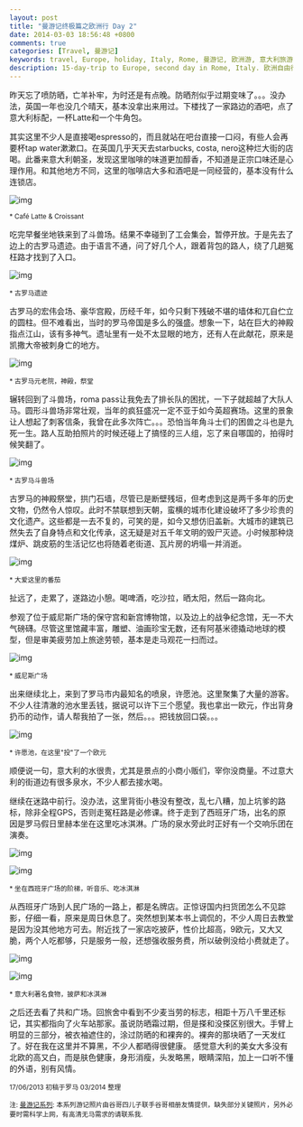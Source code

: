 ```yaml
---
layout: post
title: "曼游记终极篇之欧洲行 Day 2"
date: 2014-03-03 18:56:48 +0800
comments: true
categories: [Travel, 曼游记]
keywords: travel, Europe, holiday, Italy, Rome, 曼游记, 欧洲游, 意大利旅游, 自由行, 罗马, 斗兽场, 古罗马遗迹, 许愿池, 威尼斯广场, 西班牙广场
description: 15-day-trip to Europe, second day in Rome, Italy. 欧洲自由行第一站罗马第二天. 斗兽场, 古罗马遗迹, 许愿池, 威尼斯广场, 西班牙广场...
---
```

昨天忘了喷防晒，亡羊补牢，为时还是有点晚。防晒剂似乎过期变味了。。。没办法，英国一年也没几个晴天，基本没拿出来用过。下楼找了一家路边的酒吧，点了意大利标配，一杯Latte和一个牛角包。 

其实这里不少人是直接喝espresso的，而且就站在吧台直接一口闷，有些人会再要杯tap water漱漱口。在英国几乎天天去starbucks, costa, nero这种烂大街的店喝。此番来意大利朝圣，发现这里咖啡的味道更加醇香，不知道是正宗口味还是心理作用。和其他地方不同，这里的咖啡店大多和酒吧是一同经营的，基本没有什么连锁店。

<!-- more -->

![img][img1]

<sub>* Café Latte & Croissant </sub>

吃完早餐坐地铁来到了斗兽场。结果不幸碰到了工会集会，暂停开放。于是先去了边上的古罗马遗迹。由于语言不通，问了好几个人，跟着背包的路人，绕了几趟冤枉路才找到了入口。

![img][img2]

<sub>* 古罗马遗迹 </sub>

古罗马的宏伟会场、豪华宫殿，历经千年，如今只剩下残破不堪的墙体和兀自伫立的圆柱。但不难看出，当时的罗马帝国是多么的强盛。想象一下，站在巨大的神殿指点江山，该有多神气。遗址里有一处不太显眼的地方，还有人在此献花，原来是凯撒大帝被刺身亡的地方。

![img][img3]

<sub>* 古罗马元老院，神殿，祭堂 </sub>

辗转回到了斗兽场，roma pass让我免去了排长队的困扰，一下子就超越了大队人马。圆形斗兽场非常壮观，当年的疯狂盛况一定不亚于如今英超赛场。这里的景象让人想起了刺客信条，我曾在此多次阵亡。。。恐怕当年角斗士们的困兽之斗也是九死一生。路人互助拍照片的时候还碰上了搞怪的三人组，忘了来自哪国的，拍得时候笑翻了。

![img][img4]

<sub>* 古罗马斗兽场 </sub>

古罗马的神殿祭堂，拱门石墙，尽管已是断壁残垣，但考虑到这是两千多年的历史文物，仍然令人惊叹。此时不禁联想到天朝，蛮横的城市化建设破坏了多少珍贵的文化遗产。这些都是一去不复的，可笑的是，如今又想仿旧盖新。大城市的建筑已然失去了自身特点和文化传承，这无疑是对五千年文明的毁尸灭迹。小时候那种烧煤炉、跳皮筋的生活记忆也将随着老街道、瓦片房的坍塌一并消逝。

![img][img5]

<sub>* 大爱这里的番茄 </sub>

扯远了，走累了，遂路边小憩。喝啤酒，吃沙拉，晒太阳，然后一路向北。

参观了位于威尼斯广场的保守宫和新宫博物馆，以及边上的战争纪念馆，无一不大气磅礴。尽管这里馆藏丰富，雕塑、油画珍宝无数，还有阿基米德撬动地球的模型，但是审美疲劳加上旅途劳顿，基本是走马观花一扫而过。

![img][img6]

<sub>* 威尼斯广场 </sub>

出来继续北上，来到了罗马市内最知名的喷泉，许愿池。这里聚集了大量的游客。不少人往清澈的池水里丢钱，据说可以许下三个愿望。我也拿出一欧元，作出背身扔币的动作，请人帮我拍了一张，然后。。。把钱放回口袋。。。

![img][img7]

<sub>* 许愿池，在这里"投"了一个欧元 </sub>

顺便说一句，意大利的水很贵，尤其是景点的小商小贩们，宰你没商量。不过意大利的街道边有很多泉水，不少人都去接水喝。

继续在迷路中前行。没办法，这里背街小巷没有整改，乱七八糟，加上坑爹的路标，除非全程GPS，否则走冤枉路是必修课。终于走到了西班牙广场，出名的原因是罗马假日里赫本坐在这里吃冰淇淋。广场的泉水旁此时正好有一个交响乐团在演奏。

![img][img8]

![img][img9]

<sub>* 坐在西班牙广场的阶梯，听音乐、吃冰淇淋 </sub>

从西班牙广场到人民广场的一路上，都是名牌店。正惊讶国内扫货团怎么不见踪影，仔细一看，原来是周日休息了。突然想到某本书上调侃的，不少人周日去教堂是因为没其他地方可去。附近找了一家店吃披萨，性价比超高，9欧元，又大又脆，两个人吃都够，只是服务一般，还想强收服务费，所以破例没给小费就走了。

![img][img10]

![img][img11]

<sub>* 意大利著名食物，披萨和冰淇淋 </sub>

之后还去看了共和广场。回旅舍中看到不少麦当劳的标志，相距十万八千里还标记，其实都指向了火车站那家。虽说防晒霜过期，但是搽和没搽区别很大。手臂上明显的三部分，被衣袖遮住的，涂过防晒的和裸奔的。裸奔的那块晒了一天发红了。好在我在这里并不算黑，不少人都晒得很健康。
感觉意大利的美女大多没有北欧的高又白，而是肤色健康，身形消瘦，头发略黑，眼睛深陷，加上一口听不懂的外语，别有风情。

<sub>17/06/2013 初稿于罗马 03/2014 整理 </sub>

<sub>注: [曼游记系列](/blog/categories/man-you-ji/): 本系列游记照片由谷哥四儿子联手谷哥相册友情提供，缺失部分关键照片，另外必要时需科学上网，有高清无马需求的请联系我. </sub>

[img1]: https://lh6.googleusercontent.com/-b43icVP4qlA/Uv9pJ3nT9iI/AAAAAAAAAYI/ybx4hFHvL8Y/w300/h400

[img2]: https://lh3.googleusercontent.com/-R95o0WfPP2M/Uv9pTr3F1GI/AAAAAAAAAYQ/zAAnFLntvQ4/w300/h400

[img3]: https://lh5.googleusercontent.com/-gdKlcvEbjz8/Uv9pwLph20I/AAAAAAAAAZI/wXfOFbVesnw/w400/h300

[img4]: https://lh3.googleusercontent.com/-tsdW-y6bLKA/Uv9pi8l0-pI/AAAAAAAAAYs/u9ora8lzyOM/w300/h400

[img5]: https://lh5.googleusercontent.com/-Pleti5oS8nI/Uv9pjBLpjkI/AAAAAAAAAYw/puUwKTlToWQ/w400/h300

[img6]: https://lh4.googleusercontent.com/-Wn4NoNtm82w/Uv9pmgpqVeI/AAAAAAAAAY4/gJIH_HNW4qQ/w400/h300

[img7]: https://lh4.googleusercontent.com/-sg-_UBhgcyo/Uv9pvf-_l4I/AAAAAAAAAZE/DvvMr668Heg/w300/h400

[img8]: https://lh6.googleusercontent.com/-c6P2UmehNJA/Uv9py92rLUI/AAAAAAAAAZQ/CxkavSt4AhI/w300/h400

[img9]: https://lh6.googleusercontent.com/-nqvOCdzzs2w/Uv9p8Q79y6I/AAAAAAAAAZo/IQI65P0TvKs/w300/h400

[img10]: https://lh3.googleusercontent.com/-4V_2mfGbQ3E/Uv9p4Q2i4HI/AAAAAAAAAZY/DrfCGG_dCSc/w400/h300

[img11]: https://lh6.googleusercontent.com/-VTYTFsvltOM/Uv9p6dNxQnI/AAAAAAAAAZg/pD7pwfMQltE/w300/h400




